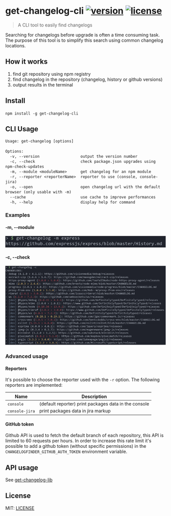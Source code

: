 # get-changelog-cli [![version](https://img.shields.io/npm/v/get-changelog-cli?style=flat-square)](https://www.npmjs.com/package/get-changelog-cli) [![license](https://img.shields.io/npm/l/get-changelog-cli?style=flat-square)](/LICENSE)

> A CLI tool to easily find changelogs

Searching for changelogs before upgrade is often a time consuming task. The purpose of this tool is to simplify this search using common changelog locations.

## How it works

1. find git repository using npm registry
2. find changelog in the repository (changelog, history or github versions)
3. output results in the terminal

## Install

`npm install -g get-changelog-cli`

## CLI Usage

```
Usage: get-changelog [options]

Options:
  -v, --version                  output the version number
  -c, --check                    check package.json upgrades using npm-check-updates
  -m, --module <moduleName>      get changelog for an npm module
  -r, --reporter <reporterName>  reporter to use (console, console-jira)
  -o, --open                     open changelog url with the default browser (only usable with -m)
  --cache                        use cache to improve performances
  -h, --help                     display help for command
```

### Examples

#### -m, --module

![Module example](/images/module-example.png)

#### -c, --check

![Check example](/images/check-example.png)

### Advanced usage

#### Reporters

It's possible to choose the reporter used with the `-r` option.
The following reporters are implemented:

| Name           | Description                                           |
| -------------- | ----------------------------------------------------- |
| `console`      | (default reporter) print packages data in the console |
| `console-jira` | print packages data in jira markup                    |

#### GitHub token

Github API is used to fetch the default branch of each repository, this API is limited to 60 requests per hours. In order to increase this rate limit it's possible to add a github token (without specific permissions) in the `CHANGELOGFINDER_GITHUB_AUTH_TOKEN` environment variable.

## API usage

See [get-changelog-lib](https://www.npmjs.com/package/get-changelog-lib)

## License

MIT: [LICENSE](/LICENSE)
